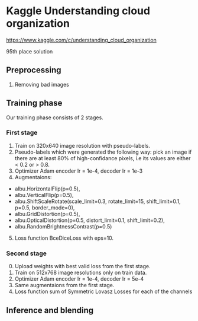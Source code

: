 
# Kaggle Understanding cloud organization
https://www.kaggle.com/c/understanding_cloud_organization

95th place solution

## Preprocessing
1. Removing bad images

## Training phase
Our training phase consists of 2 stages.

### First stage
1. Train on 320x640 image resolution with pseudo-labels.
2. Pseudo-labels which were generated the following way: pick an image if there are at least 80% of high-confidance pixels, i.e its values are either < 0.2 or > 0.8. 
3. Optimizer Adam encoder lr = 1e-4, decoder lr = 1e-3
4. Augmentaions: 
  * albu.HorizontalFlip(p=0.5),
  * albu.VerticalFlip(p=0.5),
  * albu.ShiftScaleRotate(scale_limit=0.3, rotate_limit=15, shift_limit=0.1, p=0.5, border_mode=0),
  * albu.GridDistortion(p=0.5),
  * albu.OpticalDistortion(p=0.5, distort_limit=0.1, shift_limit=0.2),
  * albu.RandomBrightnessContrast(p=0.5)
 5. Loss function BceDiceLoss with eps=10.

### Second stage
0. Upload weights with best valid loss from the first stage. 
1. Train on 512x768 image resolutions only on train data.
2. Optimizer Adam encoder lr = 1e-4, decoder lr = 5e-4
3. Same augmentaions from the first stage.
4. Loss function sum of Symmetric Lovasz Losses for each of the channels

## Inference and blending
